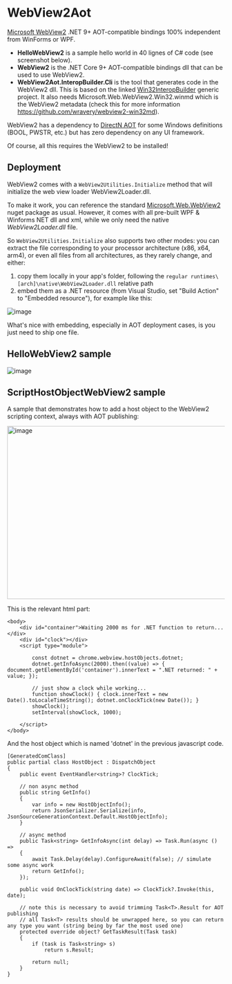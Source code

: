 # WebView2Aot

[Microsoft WebView2](https://developer.microsoft.com/en-us/microsoft-edge/webview2?form=MA13LH) .NET 9+ AOT-compatible bindings 100% independent from WinForms or WPF.

* **HelloWebView2** is a sample hello world in 40 lignes of C# code (see screenshot below).
* **WebView2** is the .NET Core 9+ AOT-compatible bindings dll that can be used to use WebView2.
* **WebView2Aot.InteropBuilder.Cli** is the tool that generates code in the WebView2 dll. This is based on the linked [Win32InteropBuilder](https://github.com/smourier/Win32InteropBuilder) generic project. It also needs Microsoft.Web.WebView2.Win32.winmd which is the WebView2 metadata (check this for more information https://github.com/wravery/webview2-win32md).

WebView2 has a dependency to  [DirectN AOT](https://github.com/smourier/DirectNAot) for some Windows definitions (BOOL, PWSTR, etc.) but has zero dependency on any UI framework.

Of course, all this requires the WebView2 to be installed!

## Deployment

WebView2 comes with a `WebView2Utilities.Initialize` method that will initialize the web view loader WebView2Loader.dll.

To make it work, you can reference the standard [Microsoft.Web.WebView2 ](https://www.nuget.org/packages/microsoft.web.webview2) nuget package as usual. However, it comes with all pre-built WPF & Winforms NET dll and xml, while we only need the native *WebView2Loader.dll* file.

So `WebView2Utilities.Initialize` also supports two other modes: you can extract the file corresponding to your processor architecture (x86, x64, arm4), or even all files from all architectures, as they rarely change, and either:
1) copy them locally in your app's folder, following the `regular runtimes\[arch]\native\WebView2Loader.dll` relative path
2) embed them as a .NET resource (from Visual Studio, set "Build Action" to "Embedded resource"), for example like this:

![image](https://github.com/user-attachments/assets/d08fae48-79d2-4a7c-b693-3bb9be6bcbf6)

What's nice with embedding, especially in AOT deployment cases, is you just need to ship one file.

## HelloWebView2 sample

![image](https://github.com/user-attachments/assets/885a9167-885a-435e-ad5b-2b4e91ae610c)

## ScriptHostObjectWebView2 sample

A sample that demonstrates how to add a host object to the WebView2 scripting context, always with AOT publishing:

<img width="740" height="400" alt="image" src="https://github.com/user-attachments/assets/c983d80a-bfa6-413b-ab54-6d7473543245" />

This is the relevant html part:

```
<body>
    <div id="container">Waiting 2000 ms for .NET function to return...</div>
    <div id="clock"></div>
    <script type="module">

        const dotnet = chrome.webview.hostObjects.dotnet;
        dotnet.getInfoAsync(2000).then((value) => { document.getElementById('container').innerText = ".NET returned: " + value; });

        // just show a clock while working...
        function showClock() { clock.innerText = new Date().toLocaleTimeString(); dotnet.onClockTick(new Date()); }
        showClock();
        setInterval(showClock, 1000);

    </script>
</body>
```

And the host object which is named 'dotnet' in the previous javascript code.

```
[GeneratedComClass]
public partial class HostObject : DispatchObject
{
    public event EventHandler<string>? ClockTick;

    // non async method
    public string GetInfo()
    {
        var info = new HostObjectInfo();
        return JsonSerializer.Serialize(info, JsonSourceGenerationContext.Default.HostObjectInfo);
    }

    // async method
    public Task<string> GetInfoAsync(int delay) => Task.Run(async () =>
    {
        await Task.Delay(delay).ConfigureAwait(false); // simulate some async work
        return GetInfo();
    });

    public void OnClockTick(string date) => ClockTick?.Invoke(this, date);

    // note this is necessary to avoid trimming Task<T>.Result for AOT publishing
    // all Task<T> results should be unwrapped here, so you can return any type you want (string being by far the most used one)
    protected override object? GetTaskResult(Task task)
    {
        if (task is Task<string> s)
            return s.Result;

        return null;
    }
}
```



